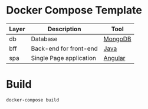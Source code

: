 # Docker Compose Template

| Layer |Description | Tool 
|--|--|--|
| db | Database | [MongoDB](https://www.mongodb.com)
| bff | Back-end for front-end | [Java](https://java.com)
| spa | Single Page application | [Angular](https://angular.io)


# Build

```
docker-compose build
```
